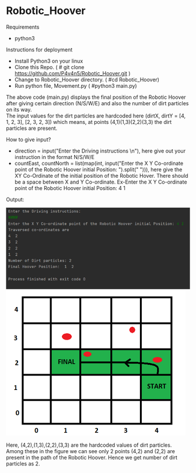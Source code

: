 # Robotic_Hoover
Requirements  
- python3  

Instructions for deployment  
- Install Python3 on your linux
- Clone this Repo. ( # git clone https://github.com/P4v4n5/Robotic_Hoover.git )  
- Change to Robotic_Hoover directory. ( #cd Robotic_Hoover)  
- Run python file, Movement.py ( #python3 main.py)  


The above code (main.py) displays the final position of the Robotic Hoover after giving certain direction (N/S/W/E) and also the number of dirt particles on its way.  
The input values for the dirt particles are hardcoded here (dirtX, dirtY = [4, 1, 2, 3], [2, 3, 2, 3]) which means, at points (4,1)(1,3)(2,2)(3,3) the dirt particles are present.

How to give input?
- direction = input("Enter the Driving instructions \n"), here give out your instruction in the format N/S/W/E
- countEast, countNorth = list(map(int, input("Enter the X Y Co-ordinate point of the Robotic Hoover initial Position: ").split(" "))), here give the XY Co-Ordinate of the initial position of the Robotic Hover. There should be a space between X and Y Co-ordinate. Ex-Enter the X Y Co-ordinate point of the Robotic Hoover initial Position: 4 1

Output:

<img src="Output1.png"> 


<img src="Output1_dirt.png">  

Here, (4,2),(1,3),(2,2),(3,3) are the hardcoded values of dirt particles. Among these in the figure we can see only 2 points (4,2) and (2,2) are present in the path of the Robotic Hoover. Hence we get number of dirt particles as 2.
